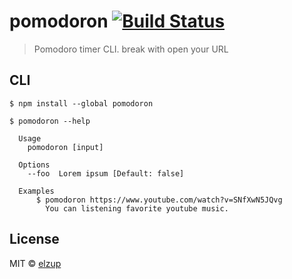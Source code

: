 # pomodoron [![Build Status](https://travis-ci.org/elzup/pomodoron.svg?branch=master)](https://travis-ci.org/elzup/pomodoron)

> Pomodoro timer CLI. break with open your URL


## CLI

```
$ npm install --global pomodoron
```

```
$ pomodoron --help

  Usage
    pomodoron [input]

  Options
    --foo  Lorem ipsum [Default: false]

  Examples
	  $ pomodoron https://www.youtube.com/watch?v=SNfXwN5JQvg
		You can listening favorite youtube music.
```


## License

MIT © [elzup](https://elzup.com)
